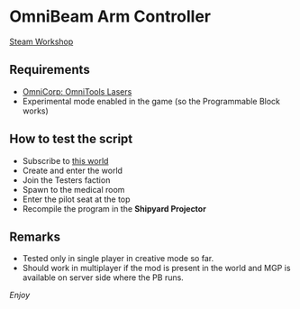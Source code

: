 # OmniBeam Arm Controller

[Steam Workshop](https://steamcommunity.com/sharedfiles/filedetails/?id=3216972580)

## Requirements
- [OmniCorp: OmniTools Lasers](https://steamcommunity.com/sharedfiles/filedetails/?id=3218498375)
- Experimental mode enabled in the game (so the Programmable Block works)

## How to test the script
- Subscribe to [this world](https://steamcommunity.com/sharedfiles/filedetails/?id=3216987606)
- Create and enter the world
- Join the Testers faction
- Spawn to the medical room
- Enter the pilot seat at the top
- Recompile the program in the **Shipyard Projector**

## Remarks
- Tested only in single player in creative mode so far.
- Should work in multiplayer if the mod is present in the world and MGP is available on server side where the PB runs.

*Enjoy*